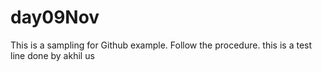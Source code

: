 # day09Nov
This is a sampling for Github example.
Follow the procedure.
this is a test line done by akhil us 
